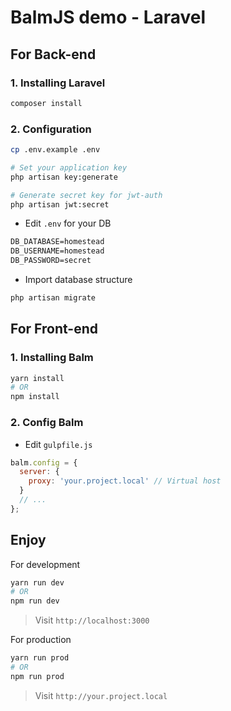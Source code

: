 # BalmJS demo - Laravel

## For Back-end

### 1. Installing Laravel

```sh
composer install
```

### 2. Configuration

```sh
cp .env.example .env

# Set your application key
php artisan key:generate

# Generate secret key for jwt-auth
php artisan jwt:secret
```

- Edit `.env` for your DB

```md
DB_DATABASE=homestead
DB_USERNAME=homestead
DB_PASSWORD=secret
```

- Import database structure

```sh
php artisan migrate
```

## For Front-end

### 1. Installing Balm

```sh
yarn install
# OR
npm install
```

### 2. Config Balm

- Edit `gulpfile.js`

```js
balm.config = {
  server: {
    proxy: 'your.project.local' // Virtual host
  }
  // ...
};
```

## Enjoy

For development

```sh
yarn run dev
# OR
npm run dev
```

> Visit `http://localhost:3000`

For production

```sh
yarn run prod
# OR
npm run prod
```

> Visit `http://your.project.local`
